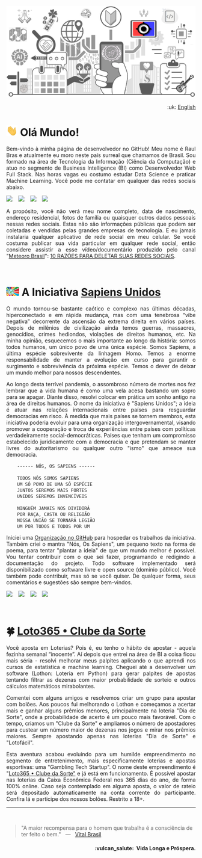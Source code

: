 ![UnitedSapiens Banner](https://raw.githubusercontent.com/tecnolista/tecnolista/main/assets/profile-banner.png)

<p align="right">:uk: <a href="https://github.com/tecnolista/tecnolista/blob/main/README_en.md">English</a></p>

# <img src="https://raw.githubusercontent.com/tecnolista/tecnolista/main/assets/hand-waving.gif" width="30px"> Olá Mundo!

<p align="justify">Bem-vindo à minha página de desenvolvedor no GitHub! Meu nome é Raul Bras e atualmente eu moro neste país surreal que chamamos de Brasil. Sou formado na área de Tecnologia da Informação (Ciência da Computação) e atuo no segmento de Business Intelligence (BI) como Desenvolvedor Web Full Stack. Nas horas vagas eu costumo estudar Data Science e praticar Machine Learning. Você pode me contatar em qualquer das redes sociais abaixo.</p>

<p>
    <a href="https://www.facebook.com/tecnolista"><img src="https://img.shields.io/badge/facebook-%231877F2.svg?&style=for-the-badge&logo=facebook&logoColor=white" height=32></a> &nbsp;&nbsp;
    <a href="https://www.linkedin.com/in/tecnolista"><img src="https://img.shields.io/badge/linkedin-%230A66C2.svg?&style=for-the-badge&logo=linkedin&logoColor=white" height=32></a> &nbsp;&nbsp;
    <a href="https://www.mql5.com/en/users/tecnolista"><img src="https://img.shields.io/badge/MQL5-%234A76B8.svg?&style=for-the-badge&logo=junit5&logoColor=white" height=32></a> &nbsp;&nbsp;
    <a href="https://www.t.me/Tecnolista"><img src="https://img.shields.io/badge/telegram-%2326A5E4.svg?&style=for-the-badge&logo=telegram&logoColor=white" height=32></a> &nbsp;&nbsp;
</p>

<p align="justify">A propósito, você não verá meu nome completo, data de nascimento, endereço residencial, fotos de família ou quaisquer outros dados pessoais nessas redes sociais. Estas não são informações públicas que podem ser coletadas e vendidas pelas grandes empresas de tecnologia. E eu jamais instalaria qualquer aplicativo de rede social em meu celular. Se você costuma publicar sua vida particular em qualquer rede social, então considere assistir a esse vídeo/documentário produzido pelo canal "<a href="https://www.youtube.com/c/MeteoroBrasil">Meteoro Brasil</a>": <a href="https://www.youtube.com/watch?v=pIa-RE36yCw">10 RAZÕES PARA DELETAR SUAS REDES SOCIAIS</a>.</p>
<br />


# <img src="https://raw.githubusercontent.com/tecnolista/tecnolista/main/assets/unsap-icon.png" height="24px"> A Iniciativa [Sapiens Unidos](https://www.united-sapiens.org/)

<p align="justify">O mundo tornou-se bastante caótico e complexo nas últimas décadas, hiperconectado e em rápida mudança, mas com uma tenebrosa “vibe negativa” decorrente da ascensão da extrema direita em vários países. Depois de milênios de civilização ainda temos guerras, massacres, genocídios, crimes hediondos, violações de direitos humanos, etc. Na minha opinião, esquecemos o mais importante ao longo da história: somos todos humanos, um único povo de uma única espécie. Somos Sapiens, a última espécie sobrevivente da linhagem Homo. Temos a enorme responsabilidade de manter a evolução em curso para garantir o surgimento e sobrevivência da próxima espécie. Temos o dever de deixar um mundo melhor para nossos descendentes.</p>

<p align="justify">Ao longo desta terrível pandemia, o assombroso número de mortes nos fez lembrar que a vida humana é como uma vela acesa bastando um sopro para se apagar. Diante disso, resolvi colocar em prática um sonho antigo na área de direitos humanos. O nome da iniciativa é "Sapiens Unidos"; a ideia é atuar nas relações internacionais entre países para resguardar democracias em risco. À medida que mais países se tornem membros, esta iniciativa poderia evoluir para uma organização intergovernamental, visando promover a cooperação e troca de experiências entre países com políticas verdadeiramente social-democráticas. Países que tenham um compromisso estabelecido juridicamente com a democracia e que pretendam se manter livres do autoritarismo ou qualquer outro "ismo" que ameace sua democracia.</p>

```
    ------ NÓS, OS SAPIENS ------

    TODOS NÓS SOMOS SAPIENS
    UM SÓ POVO DE UMA SÓ ESPÉCIE
    JUNTOS SEREMOS MAIS FORTES
    UNIDOS SEREMOS INVENCÍVEIS

    NINGUÉM JAMAIS NOS DIVIDIRÁ
    POR RAÇA, CASTA OU RELIGIÃO
    NOSSA UNIÃO SE TORNARÁ LEGIÃO
    UM POR TODOS E TODOS POR UM
```

<p align="justify">Iniciei uma <a href="https://github.com/United-Sapiens">Organização no GitHub</a> para hospedar os trabalhos da iniciativa. Também criei o mantra "Nós, Os Sapiens", um pequeno texto na forma de poema, para tentar "plantar a ideia" de que um mundo melhor é possível. Vou tentar contribuir com o que sei fazer, programando e redigindo a documentação do projeto. Todo software implementado será disponibilizado como software livre e open source (domínio público). Você também pode contribuir, mas só se você quiser. De qualquer forma, seus comentários e sugestões são sempre bem-vindos.</p>

<p>
    <a href="https://www.github.com/united-sapiens"><img src="https://img.shields.io/badge/github-%23181717.svg?&style=for-the-badge&logo=github&logoColor=white" height=32></a> &nbsp;&nbsp;
    <a href="https://www.twitter.com/United_Sapiens"><img src="https://img.shields.io/badge/twitter-%231DA1F2.svg?&style=for-the-badge&logo=twitter&logoColor=white" height=32></a> &nbsp;&nbsp;
    <a href="https://www.instagram.com/united_sapiens"><img src="https://img.shields.io/badge/instagram-%23E4405F.svg?&style=for-the-badge&logo=instagram&logoColor=white" height=32></a> &nbsp;&nbsp;
    <a href="https://www.youtube.com/channel/UCUf4NOsEr_0pMNMKK25CPAg"><img src="https://img.shields.io/badge/youtube-%23FF0000.svg?&style=for-the-badge&logo=youtube&logoColor=white" height=32></a>
</p>
<br />


# :four_leaf_clover: [Loto365 • Clube da Sorte](https://www.loto365.com.br)

<p align="justify">Você aposta em Loterias? Pois é, eu tenho o hábito de apostar - aquela fezinha semanal “inocente”. Aí depois que entrei na área de BI a coisa ficou mais séria - resolvi melhorar meus palpites aplicando o que aprendi nos cursos de estatística e machine learning. Cheguei até a desenvolver um software (Lothon: Loteria em Python) para gerar palpites de apostas tentando filtrar as dezenas com maior probabilidade de sorteio e outros cálculos matemáticos mirabolantes.</p>

<p align="justify">Comentei com alguns amigos e resolvemos criar um grupo para apostar com bolões. Aos poucos fui melhorando o Lothon e começamos a acertar mais e ganhar alguns prêmios menores, principalmente na loteria "Dia de Sorte", onde a probabilidade de acerto é um pouco mais favorável. Com o tempo, criamos um "Clube da Sorte" e ampliamos o número de apostadores para custear um número maior de dezenas nos jogos e mirar nos prêmios maiores. Sempre apostando apenas nas loterias "Dia de Sorte" e "Lotofácil".</p>

<p align="justify">Esta aventura acabou evoluindo para um humilde empreendimento no segmento de entretenimento, mais especificamente loterias e apostas esportivas: uma "Gambling Tech Startup". O nome deste empreendimento é "<a href="https://www.loto365.com.br">Loto365 • Clube da Sorte"</a> e já está em funcionamento. É possível apostar nas loterias da Caixa Econômica Federal nos 365 dias do ano, de forma 100% online. Caso seja contemplado em alguma aposta, o valor de rateio será depositado automaticamente na conta corrente do participante. Confira lá e participe dos nossos bolões. Restrito a 18+.</p>

- - -
<br />


> "A maior recompensa para o homem que trabalha é a consciência de ter feito o bem." &nbsp; — &nbsp; <a href="https://pt.wikipedia.org/wiki/Vital_Brazil">Vital Brasil</a>


<h4 align="right">:vulcan_salute:&nbsp; Vida Longa e Próspera.</h4>
